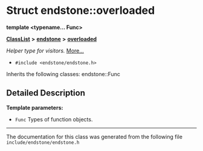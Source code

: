 

# Struct endstone::overloaded

**template &lt;typename... Func&gt;**



[**ClassList**](annotated.md) **>** [**endstone**](namespaceendstone.md) **>** [**overloaded**](structendstone_1_1overloaded.md)



_Helper type for visitors._ [More...](#detailed-description)

* `#include <endstone/endstone.h>`



Inherits the following classes: endstone::Func






























































## Detailed Description




**Template parameters:**


* `Func` Types of function objects. 




    

------------------------------
The documentation for this class was generated from the following file `include/endstone/endstone.h`


